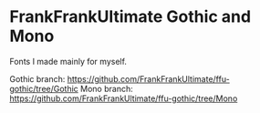 # FrankFrankUltimate Gothic and Mono
Fonts I made mainly for myself.

Gothic branch: https://github.com/FrankFrankUltimate/ffu-gothic/tree/Gothic
Mono branch: https://github.com/FrankFrankUltimate/ffu-gothic/tree/Mono
